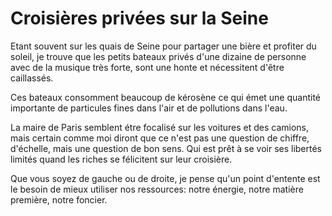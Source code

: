 # Croisières privées sur la Seine

Etant souvent sur les quais de Seine pour partager une bière et profiter du soleil, je trouve que les petits bateaux privés d'une dizaine de personne avec de la musique très forte, sont une honte et nécessitent d'être caillassés. 

Ces bateaux consomment beaucoup de kérosène ce qui émet une quantité importante de particules fines dans l'air et de pollutions dans l'eau. 

La maire de Paris semblent étre focalisé sur les voitures et des camions, mais certain comme moi diront que ce n'est pas une question de chiffre, d'échelle, mais une question de bon sens. Qui est prêt à se voir ses libertés limités quand les riches se félicitent sur leur croisière.

Que vous soyez de gauche ou de droite, je pense qu'un point d'entente est le besoin de mieux utiliser nos ressources: notre énergie, notre matière première, notre foncier. 
